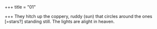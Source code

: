 +++
title = "01"

+++
They hitch up the coppery, ruddy (sun) that circles around the ones  [=stars?] standing still.
The lights are alight in heaven.
